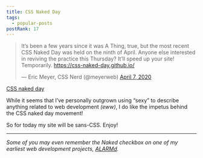```yaml
---
title: CSS Naked Day
tags:
  - popular-posts
postRank: 17
---
```


<blockquote class="twitter-tweet"><p lang="en" dir="ltr">It’s been a few years since it was A Thing, true, but the most recent CSS Naked Day was held on the ninth of April. Anyone else interested in reviving the practice this Thursday? It’ll speed up your site! Temporarily. <a href="https://css-naked-day.github.io/">https://css-naked-day.github.io/</a></p>&mdash; Eric Meyer, CSS Nerd (@meyerweb) <a href="https://twitter.com/meyerweb/status/1247641433223376898?ref_src=twsrc%5Etfw">April 7, 2020</a></blockquote>

<p class="primarylink">
	<a href="https://css-naked-day.github.io/">CSS naked day</a>
</p>

While it seems that I’ve personally outgrown using “sexy” to describe anything related to web development _(eww)_, I do like the impetus behind the CSS naked day movement!

So for today my site will be sans-CSS. Enjoy!

---

_Some of you may even remember the Naked checkbox on one of my earliest web development projects, [ALARMd](https://www.zachleat.com/alarmd/)._
